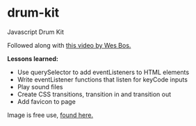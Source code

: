 # drum-kit
Javascript Drum Kit

Followed along with [this video by Wes Bos.](https://www.youtube.com/watch?v=VuN8qwZoego)

__Lessons learned:__
- Use querySelector to add eventListeners to HTML elements
- Write eventListener functions that listen for keyCode inputs
- Play sound files
- Create CSS transitions, transition in and transition out
- Add favicon to page

Image is free use, [found here.](https://www.pexels.com/photo/tilt-shift-photo-of-acoustic-drum-set-995301/)
